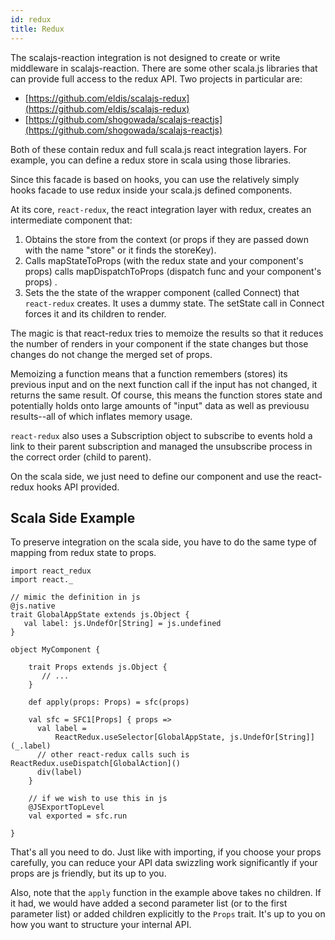 ```yaml
---
id: redux
title: Redux
---
```


The scalajs-reaction integration is not designed to create or write middleware
in scalajs-reaction. There are some other scala.js libraries that can provide
full access to the redux API. Two projects in particular are:

* [https://github.com/eldis/scalajs-redux](https://github.com/eldis/scalajs-redux)
* [https://github.com/shogowada/scalajs-reactjs](https://github.com/shogowada/scalajs-reactjs)

Both of these contain redux and full scala.js react integration layers. For
example, you can define a redux store in scala using those libraries.

Since this facade is based on hooks, you can use the relatively simply hooks
facade to use redux inside your scala.js defined components.

At its core, `react-redux`, the react integration layer with redux, creates
an intermediate component that:
1. Obtains the store from the context (or props if
they are passed down with the name "store" or it finds the storeKey).
1. Calls mapStateToProps (with the redux state and your component's props)  calls
mapDispatchToProps (dispatch func and your component's props) .
1. Sets the the state of the wrapper component (called Connect) that
   `react-redux` creates. It uses a dummy state. The setState call in Connect
   forces it and its children to render.

The magic is that react-redux tries to memoize the results so that it reduces
the number of renders in your component if the state changes but those changes
do not change the merged set of props.

Memoizing a function means that a function remembers (stores) its previous input
and on the next function call if the input has not changed, it returns the same
result. Of course, this means the function stores state and potentially holds
onto large amounts of "input" data as well as previousu results--all of which
inflates memory usage.

`react-redux` also uses a Subscription object to subscribe to events hold a link
to their parent subscription and managed the unsubscribe process in the correct
order (child to parent).

On the scala side, we just need to define our component and use the react-redux
hooks API provided.

## Scala Side Example

To preserve integration on the scala side, you have to do the same type of
mapping from redux state to props.

```
import react_redux
import react._

// mimic the definition in js
@js.native
trait GlobalAppState extends js.Object {
   val label: js.UndefOr[String] = js.undefined
}

object MyComponent {

    trait Props extends js.Object { 
       // ...
    }

    def apply(props: Props) = sfc(props)
    
    val sfc = SFC1[Props] { props =>
      val label = 
          ReactRedux.useSelector[GlobalAppState, js.UndefOr[String]](_.label)
      // other react-redux calls such is ReactRedux.useDispatch[GlobalAction]()
      div(label)
    }
    
    // if we wish to use this in js
    @JSExportTopLevel
    val exported = sfc.run
    
}
```

That's all you need to do. Just like with importing, if you choose your props
carefully, you can reduce your API data swizzling work significantly if your
props are js friendly, but its up to you.

Also, note that the `apply` function in the example above takes no children. If
it had, we would have added a second parameter list (or to the first parameter
list) or added children explicitly to the `Props` trait. It's up to you on how
you want to structure your internal API.
